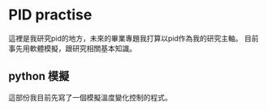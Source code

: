 #  PID practise

這裡是我研究pid的地方，未來的畢業專題我打算以pid作為我的研究主軸。
目前事先用軟體模擬，跟研究相關基本知識。

## python 模擬

這部份我目前先寫了一個模擬溫度變化控制的程式。
